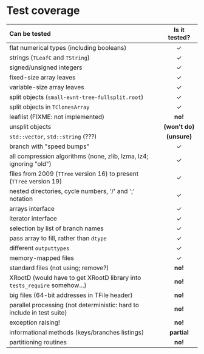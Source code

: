 # Test coverage

| Can be tested | Is it tested? |
|:--------------|:-------------:|
| flat numerical types (including booleans)                                 | &#x2713; |
| strings (`TLeafC` and `TString`)                                          | &#x2713; |
| signed/unsigned integers                                                  | &#x2713; |
| fixed-size array leaves                                                   | &#x2713; |
| variable-size array leaves                                                | &#x2713; |
| split objects (`small-evnt-tree-fullsplit.root`)                          | &#x2713; |
| split objects in `TClonesArray`                                           | &#x2713; |
| leaflist (FIXME: not implemented)                                         | **no!** |
| unsplit objects                                                           | **(won't do)** |
| `std::vector`, `std::string` (???)                                        | **(unsure)** |
| branch with "speed bumps"                                                 | &#x2713; |
| all compression algorithms (none, zlib, lzma, lz4; ignoring "old")        | &#x2713; |
| files from 2009 (`TTree` version 16) to present (`TTree` version 19)      | &#x2713; |
| nested directories, cycle numbers, '/' and ';' notation                   | &#x2713; |
| arrays interface                                                          | &#x2713; |
| iterator interface                                                        | &#x2713; |
| selection by list of branch names                                         | &#x2713; |
| pass array to fill, rather than `dtype`                                   | &#x2713; |
| different `outputtypes`                                                   | &#x2713; |
| memory-mapped files                                                       | &#x2713; |
| standard files (not using; remove?)                                       | **no!** |
| XRootD (would have to get XRootD library into `tests_require` somehow...) | **no!** |
| big files (64-bit addresses in TFile header)                              | **no!** |
| parallel processing (not deterministic: hard to include in test suite)    | **no!** |
| exception raising!                                                        | **no!** |
| informational methods (keys/branches listings)                            | **partial** |
| partitioning routines                                                     | **no!** |

